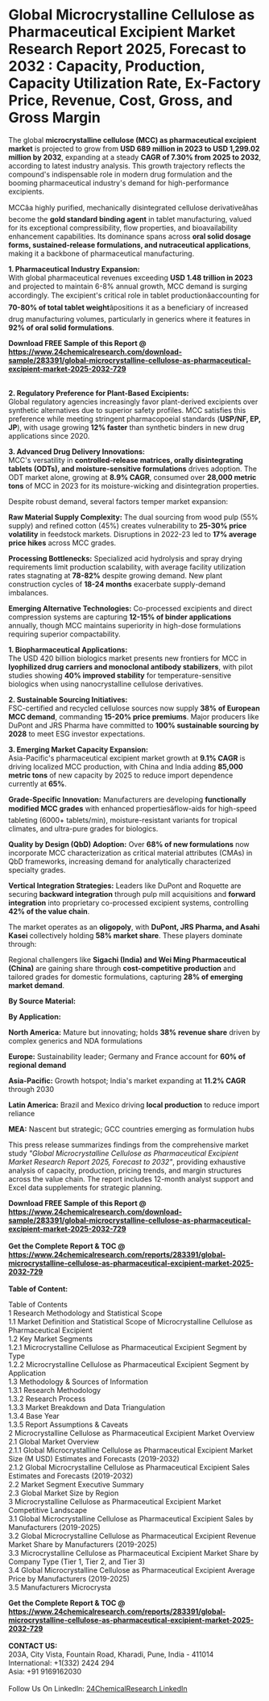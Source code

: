 <h1>Global Microcrystalline Cellulose as Pharmaceutical Excipient Market Research Report 2025, Forecast to 2032 : Capacity, Production, Capacity Utilization Rate, Ex-Factory Price, Revenue, Cost, Gross, and Gross Margin</h1><p>The global <strong>microcrystalline cellulose (MCC) as pharmaceutical excipient market</strong> is projected to grow from <strong>USD 689 million in 2023 to USD 1,299.02 million by 2032</strong>, expanding at a steady <strong>CAGR of 7.30% from 2025 to 2032</strong>, according to latest industry analysis. This growth trajectory reflects the compound's indispensable role in modern drug formulation and the booming pharmaceutical industry's demand for high-performance excipients.</p><p>MCCâa highly purified, mechanically disintegrated cellulose derivativeâhas become the <strong>gold standard binding agent</strong> in tablet manufacturing, valued for its exceptional compressibility, flow properties, and bioavailability enhancement capabilities. Its dominance spans across <strong>oral solid dosage forms, sustained-release formulations, and nutraceutical applications</strong>, making it a backbone of pharmaceutical manufacturing.</p><p><strong>1. Pharmaceutical Industry Expansion:</strong><br>
With global pharmaceutical revenues exceeding <strong>USD 1.48 trillion in 2023</strong> and projected to maintain 6-8% annual growth, MCC demand is surging accordingly. The excipient's critical role in tablet productionâaccounting for <strong>70-80% of total tablet weight</strong>âpositions it as a beneficiary of increased drug manufacturing volumes, particularly in generics where it features in <strong>92% of oral solid formulations</strong>.</p><div><b>Download FREE Sample of this Report @ 
            <a href="https://www.24chemicalresearch.com/download-sample/283391/global-microcrystalline-cellulose-as-pharmaceutical-excipient-market-2025-2032-729">
            https://www.24chemicalresearch.com/download-sample/283391/global-microcrystalline-cellulose-as-pharmaceutical-excipient-market-2025-2032-729</a></b></div><br><p><strong>2. Regulatory Preference for Plant-Based Excipients:</strong><br>
Global regulatory agencies increasingly favor plant-derived excipients over synthetic alternatives due to superior safety profiles. MCC satisfies this preference while meeting stringent pharmacopoeial standards (<strong>USP/NF, EP, JP</strong>), with usage growing <strong>12% faster</strong> than synthetic binders in new drug applications since 2020.</p><p><strong>3. Advanced Drug Delivery Innovations:</strong><br>
MCC's versatility in <strong>controlled-release matrices, orally disintegrating tablets (ODTs), and moisture-sensitive formulations</strong> drives adoption. The ODT market alone, growing at <strong>8.9% CAGR</strong>, consumed over <strong>28,000 metric tons</strong> of MCC in 2023 for its moisture-wicking and disintegration properties.</p><p>Despite robust demand, several factors temper market expansion:</p><p><strong>Raw Material Supply Complexity:</strong> The dual sourcing from wood pulp (55% supply) and refined cotton (45%) creates vulnerability to <strong>25-30% price volatility</strong> in feedstock markets. Disruptions in 2022-23 led to <strong>17% average price hikes</strong> across MCC grades.</p><p><strong>Processing Bottlenecks:</strong> Specialized acid hydrolysis and spray drying requirements limit production scalability, with average facility utilization rates stagnating at <strong>78-82%</strong> despite growing demand. New plant construction cycles of <strong>18-24 months</strong> exacerbate supply-demand imbalances.</p><p><strong>Emerging Alternative Technologies:</strong> Co-processed excipients and direct compression systems are capturing <strong>12-15% of binder applications</strong> annually, though MCC maintains superiority in high-dose formulations requiring superior compactability.</p><p><strong>1. Biopharmaceutical Applications:</strong><br>
The USD 420 billion biologics market presents new frontiers for MCC in <strong>lyophilized drug carriers and monoclonal antibody stabilizers</strong>, with pilot studies showing <strong>40% improved stability</strong> for temperature-sensitive biologics when using nanocrystalline cellulose derivatives.</p><p><strong>2. Sustainable Sourcing Initiatives:</strong><br>
FSC-certified and recycled cellulose sources now supply <strong>38% of European MCC demand</strong>, commanding <strong>15-20% price premiums</strong>. Major producers like DuPont and JRS Pharma have committed to <strong>100% sustainable sourcing by 2028</strong> to meet ESG investor expectations.</p><p><strong>3. Emerging Market Capacity Expansion:</strong><br>
Asia-Pacific's pharmaceutical excipient market growth at <strong>9.1% CAGR</strong> is driving localized MCC production, with China and India adding <strong>85,000 metric tons</strong> of new capacity by 2025 to reduce import dependence currently at <strong>65%</strong>.</p><p><strong>Grade-Specific Innovation:</strong> Manufacturers are developing <strong>functionally modified MCC grades</strong> with enhanced propertiesâflow-aids for high-speed tableting (6000+ tablets/min), moisture-resistant variants for tropical climates, and ultra-pure grades for biologics.</p><p><strong>Quality by Design (QbD) Adoption:</strong> Over <strong>68% of new formulations</strong> now incorporate MCC characterization as critical material attributes (CMAs) in QbD frameworks, increasing demand for analytically characterized specialty grades.</p><p><strong>Vertical Integration Strategies:</strong> Leaders like DuPont and Roquette are securing <strong>backward integration</strong> through pulp mill acquisitions and <strong>forward integration</strong> into proprietary co-processed excipient systems, controlling <strong>42% of the value chain</strong>.</p><p>The market operates as an <strong>oligopoly</strong>, with <strong>DuPont, JRS Pharma, and Asahi Kasei</strong> collectively holding <strong>58% market share</strong>. These players dominate through:</p><p>Regional challengers like <strong>Sigachi (India) and Wei Ming Pharmaceutical (China)</strong> are gaining share through <strong>cost-competitive production</strong> and tailored grades for domestic formulations, capturing <strong>28% of emerging market demand</strong>.</p><p><strong>By Source Material:</strong></p><p><strong>By Application:</strong></p><p><strong>North America:</strong> Mature but innovating; holds <strong>38% revenue share</strong> driven by complex generics and NDA formulations</p><p><strong>Europe:</strong> Sustainability leader; Germany and France account for <strong>60% of regional demand</strong></p><p><strong>Asia-Pacific:</strong> Growth hotspot; India's market expanding at <strong>11.2% CAGR</strong> through 2030</p><p><strong>Latin America:</strong> Brazil and Mexico driving <strong>local production</strong> to reduce import reliance</p><p><strong>MEA:</strong> Nascent but strategic; GCC countries emerging as formulation hubs</p><p>This press release summarizes findings from the comprehensive market study <em>"Global Microcrystalline Cellulose as Pharmaceutical Excipient Market Research Report 2025, Forecast to 2032"</em>, providing exhaustive analysis of capacity, production, pricing trends, and margin structures across the value chain. The report includes 12-month analyst support and Excel data supplements for strategic planning.</p><div><b>Download FREE Sample of this Report @ 
            <a href="https://www.24chemicalresearch.com/download-sample/283391/global-microcrystalline-cellulose-as-pharmaceutical-excipient-market-2025-2032-729">
            https://www.24chemicalresearch.com/download-sample/283391/global-microcrystalline-cellulose-as-pharmaceutical-excipient-market-2025-2032-729</a></b></div><br><div><b>Get the Complete Report & TOC @ 
            <a href="https://www.24chemicalresearch.com/reports/283391/global-microcrystalline-cellulose-as-pharmaceutical-excipient-market-2025-2032-729">
            https://www.24chemicalresearch.com/reports/283391/global-microcrystalline-cellulose-as-pharmaceutical-excipient-market-2025-2032-729</a></b></div><br>
            <b>Table of Content:</b><p>Table of Contents<br />
1 Research Methodology and Statistical Scope<br />
1.1 Market Definition and Statistical Scope of Microcrystalline Cellulose as Pharmaceutical Excipient<br />
1.2 Key Market Segments<br />
1.2.1 Microcrystalline Cellulose as Pharmaceutical Excipient Segment by Type<br />
1.2.2 Microcrystalline Cellulose as Pharmaceutical Excipient Segment by Application<br />
1.3 Methodology & Sources of Information<br />
1.3.1 Research Methodology<br />
1.3.2 Research Process<br />
1.3.3 Market Breakdown and Data Triangulation<br />
1.3.4 Base Year<br />
1.3.5 Report Assumptions & Caveats<br />
2 Microcrystalline Cellulose as Pharmaceutical Excipient Market Overview<br />
2.1 Global Market Overview<br />
2.1.1 Global Microcrystalline Cellulose as Pharmaceutical Excipient Market Size (M USD) Estimates and Forecasts (2019-2032)<br />
2.1.2 Global Microcrystalline Cellulose as Pharmaceutical Excipient Sales Estimates and Forecasts (2019-2032)<br />
2.2 Market Segment Executive Summary<br />
2.3 Global Market Size by Region<br />
3 Microcrystalline Cellulose as Pharmaceutical Excipient Market Competitive Landscape<br />
3.1 Global Microcrystalline Cellulose as Pharmaceutical Excipient Sales by Manufacturers (2019-2025)<br />
3.2 Global Microcrystalline Cellulose as Pharmaceutical Excipient Revenue Market Share by Manufacturers (2019-2025)<br />
3.3 Microcrystalline Cellulose as Pharmaceutical Excipient Market Share by Company Type (Tier 1, Tier 2, and Tier 3)<br />
3.4 Global Microcrystalline Cellulose as Pharmaceutical Excipient Average Price by Manufacturers (2019-2025)<br />
3.5 Manufacturers Microcrysta</p><div><b>Get the Complete Report & TOC @ 
            <a href="https://www.24chemicalresearch.com/reports/283391/global-microcrystalline-cellulose-as-pharmaceutical-excipient-market-2025-2032-729">
            https://www.24chemicalresearch.com/reports/283391/global-microcrystalline-cellulose-as-pharmaceutical-excipient-market-2025-2032-729</a></b></div><br><b>CONTACT US:</b><br>
            203A, City Vista, Fountain Road, Kharadi, Pune, India - 411014<br>
            International: +1(332) 2424 294<br>
            Asia: +91 9169162030 <br><br>
            Follow Us On LinkedIn: <a href="https://www.linkedin.com/company/24chemicalresearch/">24ChemicalResearch LinkedIn</a>
